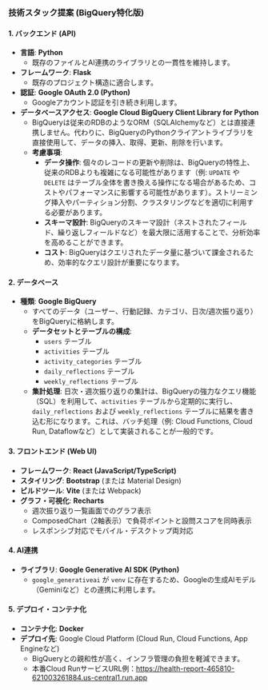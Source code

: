 ### 技術スタック提案 (BigQuery特化版)

#### 1. バックエンド (API)

*   **言語**: **Python**
    *   既存のファイルとAI連携のライブラリとの一貫性を維持します。
*   **フレームワーク**: **Flask**
    *   既存のプロジェクト構造に適合します。
*   **認証**: **Google OAuth 2.0 (Python)**
    *   Googleアカウント認証を引き続き利用します。
*   **データベースアクセス**: **Google Cloud BigQuery Client Library for Python**
    *   BigQueryは従来のRDBのようなORM（SQLAlchemyなど）とは直接連携しません。代わりに、BigQueryのPythonクライアントライブラリを直接使用して、データの挿入、取得、更新、削除を行います。
    *   **考慮事項**:
        *   **データ操作**: 個々のレコードの更新や削除は、BigQueryの特性上、従来のRDBよりも複雑になる可能性があります（例: `UPDATE` や `DELETE` はテーブル全体を書き換える操作になる場合があるため、コストやパフォーマンスに影響する可能性があります）。ストリーミング挿入やパーティション分割、クラスタリングなどを適切に利用する必要があります。
        *   **スキーマ設計**: BigQueryのスキーマ設計（ネストされたフィールド、繰り返しフィールドなど）を最大限に活用することで、分析効率を高めることができます。
        *   **コスト**: BigQueryはクエリされたデータ量に基づいて課金されるため、効率的なクエリ設計が重要になります。

#### 2. データベース

*   **種類**: **Google BigQuery**
    *   すべてのデータ（ユーザー、行動記録、カテゴリ、日次/週次振り返り）をBigQueryに格納します。
    *   **データセットとテーブルの構成**:
        *   `users` テーブル
        *   `activities` テーブル
        *   `activity_categories` テーブル
        *   `daily_reflections` テーブル
        *   `weekly_reflections` テーブル
    *   **集計処理**: 日次・週次振り返りの集計は、BigQueryの強力なクエリ機能（SQL）を利用して、`activities` テーブルから定期的に実行し、`daily_reflections` および `weekly_reflections` テーブルに結果を書き込む形になります。これは、バッチ処理（例: Cloud Functions, Cloud Run, Dataflowなど）として実装されることが一般的です。

#### 3. フロントエンド (Web UI)

*   **フレームワーク**: **React (JavaScript/TypeScript)**
*   **スタイリング**: **Bootstrap** (または Material Design)
*   **ビルドツール**: **Vite** (または Webpack)
*   **グラフ・可視化**: **Recharts**
    *   週次振り返り一覧画面でのグラフ表示
    *   ComposedChart（2軸表示）で負荷ポイントと設問スコアを同時表示
    *   レスポンシブ対応でモバイル・デスクトップ両対応

#### 4. AI連携

*   **ライブラリ**: **Google Generative AI SDK (Python)**
    *   `google_generativeai` が `venv` に存在するため、Googleの生成AIモデル（Geminiなど）との連携に利用します。

#### 5. デプロイ・コンテナ化

*   **コンテナ化**: **Docker**
*   **デプロイ先**: Google Cloud Platform (Cloud Run, Cloud Functions, App Engineなど)
    *   BigQueryとの親和性が高く、インフラ管理の負担を軽減できます。
    *   本番Cloud RunサービスURL例：https://health-report-465810-621003261884.us-central1.run.app
